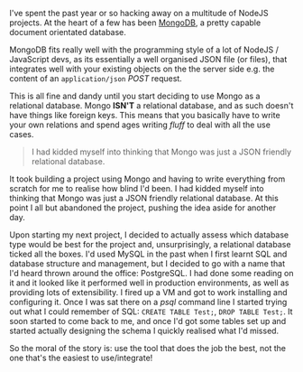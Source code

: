 I've spent the past year or so hacking away on a multitude of NodeJS projects. At the heart of a few has been [MongoDB](https://www.mongodb.org/), a pretty capable document orientated database. 

MongoDB fits really well with the programming style of a lot of NodeJS / JavaScript devs, as its essentially a well organised JSON file (or files), that integrates well with your existing objects on the the server side e.g. the content of an `application/json` *POST* request.

This is all fine and dandy until you start deciding to use Mongo as a relational database. Mongo **ISN'T** a relational database, and as such doesn't have things like foreign keys. This means that you basically have to write your own relations and spend ages writing *fluff* to deal with all the use cases.

> I had kidded myself into thinking that Mongo was just a JSON friendly relational database.

It took building a project using Mongo and having to write everything from scratch for me to realise how blind I'd been. I had kidded myself into thinking that Mongo was just a JSON friendly relational database. At this point I all but abandoned the project, pushing the idea aside for another day.

Upon starting my next project, I decided to actually assess which database type would be best for the project and, unsurprisingly, a relational database ticked all the boxes. I'd used MySQL in the past when I first learnt SQL and database structure and management, but I decided to go with a name that I'd heard thrown around the office: PostgreSQL. I had done some reading on it and it looked like it performed well in production environments, as well as providing lots of extensibility. I fired up a VM and got to work installing and configuring it. Once I was sat there on a *psql* command line I started trying out what I could remember of SQL: `CREATE TABLE Test;`, `DROP TABLE Test;`. It soon started to come back to me, and once I'd got some tables set up and started actually designing the schema I quickly realised what I'd missed. 

So the moral of the story is: use the tool that does the job the best, not the one that's the easiest to use/integrate!
